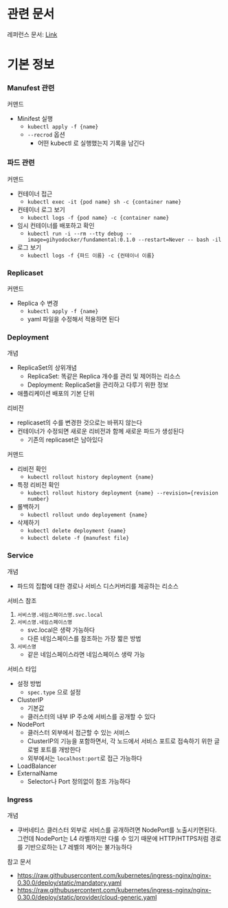 # 관련 문서
레퍼런스 문서: [Link](https://kubernetes.io/docs/reference/generated/kubernetes-api/v1.18/#containerport-v1-core)


# 기본 정보
### Manufest 관련
커맨드
- Minifest 실행
   - `kubectl apply -f {name}`
   - `--recrod` 옵션
      - 어떤 kubectl 로 실행했는지 기록을 남긴다

### 파드 관련
커맨드 
- 컨테이너 접근
   - `kubectl exec -it {pod name} sh -c {container name}`
- 컨테이너 로그 보기
   - `kubectl logs -f {pod name} -c {container name}`
- 임시 컨테이너를 배포하고 확인
   - `kubectl run -i --rm --tty debug --image=gihyodocker/fundamental:0.1.0 --restart=Never -- bash -il`
- 로그 보기
   - `kubectl logs -f {파드 이름} -c {컨테이너 이름}`


### Replicaset
커맨드
- Replica 수 변경
   - `kubectl apply -f {name}`
   - yaml 파일을 수정해서 적용하면 된다

### Deployment
개념
- ReplicaSet의 상위개념
   - ReplicaSet: 똑같은 Replica 개수를 관리 및 제어하는 리소스
   - Deployment: ReplicaSet을 관리하고 다루기 위한 정보
- 애플리케이션 배포의 기본 단위

리비전
- replicaset의 수를 변경한 것으로는 바뀌지 않는다
- 컨테이너가 수정되면 새로운 리비전과 함께 새로운 파드가 생성된다
   - 기존의 replicaset은 남아있다

커맨드
- 리비전 확인
   - `kubectl rollout history deployment {name}`
- 특정 리비전 확인
   - `kubectl rollout history deployment {name} --revision={revision number}`
- 롤백하기
   - `kubectl rollout undo deployement {name}`
- 삭제하기
   - `kubectl delete deployment {name}`
   - `kubectl delete -f {manufest file}`

### Service
개념
- 파드의 집합에 대한 경로나 서비스 디스커버리를 제공하는 리소스

서비스 참조
1. `서비스명.네임스페이스명.svc.local`
2. `서비스명.네임스페이스명`
   - svc.local은 생략 가능하다
   - 다른 네임스페이스를 참조하는 가장 짧은 방법
3. `서비스명`
   - 같은 네임스페이스라면 네임스페이스 생략 가능

서비스 타입
- 설정 방법
   - `spec.type` 으로 설정
- ClusterIP
   - 기본값
   - 클러스터의 내부 IP 주소에 서비스를 공개할 수 있다
- NodePort
   - 클러스터 외부에서 접근할 수 있는 서비스
   - ClusterIP의 기능을 포함하면서, 각 노드에서 서비스 포트로 접속하기 위한 글로벌 포트를 개방한다
   - 외부에서는 `localhost:port`로 접근 가능하다
- LoadBalancer
- ExternalName
   - Selector나 Port 정의없이 참조 가능하다

### Ingress
개념
- 쿠버네티스 클러스터 외부로 서비스를 공개하려면 NodePort를 노출시키면된다.<br> 그런데 NodePort는 L4 라벨까지만 다룰 수 있기 때문에 HTTP/HTTPS처럼 경로를 기반으로하는 L7 레벨의 제어는 불가능하다


참고 문서
- https://raw.githubusercontent.com/kubernetes/ingress-nginx/nginx-0.30.0/deploy/static/mandatory.yaml
- https://raw.githubusercontent.com/kubernetes/ingress-nginx/nginx-0.30.0/deploy/static/provider/cloud-generic.yaml